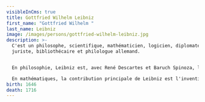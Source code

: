 ```yaml
---
visibleInCms: true
title: Gottfried Wilhelm Leibniz
first_name: "Gottfried Wilhelm "
last_name: Leibniz
image: /images/persons/gottfried-wilhelm-leibniz.jpg
description: >-
  C'est un philosophe, scientifique, mathématicien, logicien, diplomate,
  juriste, bibliothécaire et philologue allemand.


  En philosophie, Leibniz est, avec René Descartes et Baruch Spinoza, l'un des principaux représentants du rationalisme. Au principe de non-contradiction, il ajoute trois autres principes à la base de ses réflexions : le principe de raison suffisante, le principe d'identité des indiscernables et le principe de continuité.

  En mathématiques, la contribution principale de Leibniz est l'invention du calcul infinitésimal (calcul différentiel et calcul intégral). Si la paternité de cette découverte a longtemps fait l'objet d'une controverse l'opposant à Isaac Newton, les historiens des mathématiques s'accordent aujourd'hui pour dire que les deux mathématiciens l'ont développé plus ou moins indépendamment. Il travaille également sur le système binaire comme substitut au système décimal, s'inspirant notamment de vieux travaux chinois. Par ailleurs, il introduit la notation et travaille également sur la topologie.
birth: 1646
death: 1716
---
```

